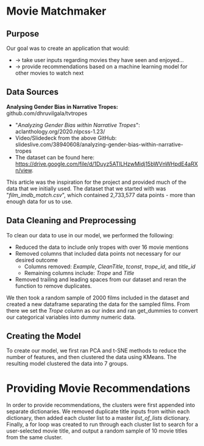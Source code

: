 # Movie Matchmaker

## Purpose 
Our goal was to create an application that would:
- → take user inputs regarding movies they have seen and enjoyed… 
- → provide recommendations based on a machine learning model for other movies to watch next

## Data Sources
**Analysing Gender Bias in Narrative Tropes:** github.com/dhruvilgala/tvtropes

- "_Analyzing Gender Bias within Narrative Tropes_": aclanthology.org/2020.nlpcss-1.23/
- Video/Slidedeck from the above GitHub: slideslive.com/38940608/analyzing-gender-bias-within-narrative-tropes
- The dataset can be found here: https://drive.google.com/file/d/1Duyz5ATlLHzwMidj15bWVnWHpdE4aRXn/view. 

This article was the inspiration for the project and provided much of the data that we initially used. 
The dataset that we started with was "_film_imdb_match.csv_", which contained 2,733,577 data points - more than enough data for us to use. 

## Data Cleaning and Preprocessing
To clean our data to use in our model, we performed the following:
- Reduced the data to include only tropes with over 16 movie mentions
- Removed columns that included data points not necessary for our desired outcome 
  - Columns removed: _Example_, _CleanTitle_, _tconst_, _trope_id_, and _title_id_
  - Remaining columns include: _Trope_ and _Title_
- Removed trailing and leading spaces from our dataset and reran the function to remove duplicates. 

We then took a random sample of 2000 films included in the dataset and created a new dataframe separating the data for the sampled films.
From there we set the _Trope_ column as our index and ran get_dummies to convert our categorical variables into dummy numeric data. 

## Creating the Model 
To create our model, we first ran PCA and t-SNE methods to reduce the number of features, and then clustered the data using KMeans.
The resulting model clustered the data into 7 groups. 

# Providing Movie Recommendations 
In order to provide recommendations, the clusters were first appended into separate dictionaries.
We removed duplicate title inputs from within each dictionary, then added each cluster list to a master _list_of_lists_ dictionary.
Finally, a for loop was created to run through each cluster list to search for a user-selected movie title, and output a random sample of 10 movie titles from the same cluster.



